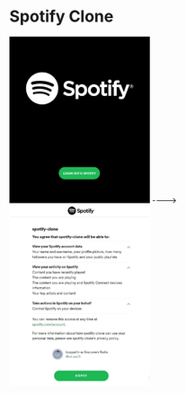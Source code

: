 # Spotify Clone

<img src="https://github.com/GeorgeArubi/Spotify-Clone/blob/master/demo/login.jpg" alt="Login" width="250"/> ----> <img src="https://github.com/GeorgeArubi/Spotify-Clone/blob/master/demo/auth.jpg" alt="Login" width="250"/>
